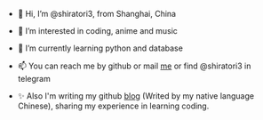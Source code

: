 - 👋 Hi, I’m @shiratori3, from Shanghai, China
- 👀 I’m interested in coding, anime and music
- 🌱 I’m currently learning python and database
- 📫 You can reach me by github or mail [me](mailto:work.zzp1993@gmail.com) or find @shiratori3 in telegram 

- ✨ Also I'm writing my github [blog](https://shiratori3.github.io/) (Writed by my native language Chinese), sharing my experience in learning coding.

<!---
shiratori3/shiratori3 is a ✨ special ✨ repository because its `README.md` (this file) appears on your GitHub profile.
You can click the Preview link to take a look at your changes.
--->
